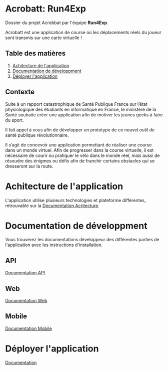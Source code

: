 # Acrobatt: Run4Exp

Dossier du projet Acrobbat par l'équipe **Run4Exp**.

Acrobatt est une application de course où les déplacements réels du joueur sont transmis sur une carte virtuelle !

## Table des matières

1. [Achitecture de l'application](#archi)
2. [Documentation de développment](#developer)
3. [Déployer l'application](#deploy)

## Contexte

Suite à un rapport catastrophique de Santé Publique France sur l’état physiologique des étudiants en informatique en France, le ministère de la Santé souhaite créer une application afin de motiver les jeunes geeks à faire du sport.

Il fait appel à vous afin de développer un prototype de ce nouvel outil de santé publique révolutionnaire.

Il s’agit de concevoir une application permettant de réaliser une course dans un monde virtuel. Afin de progresser dans la course virtuelle, il est nécessaire de courir ou pratiquer le vélo dans le monde réel, mais aussi de résoudre des énigmes ou défis afin de franchir certains obstacles qui se dresseront sur la route.

# Achitecture de l'application <a name="archi" ></a>

L'application utilise plusieurs technologies et plateforme différentes, retrouvable sur la [Documentation Acritecture](https://git.unistra.fr/acrobatt-equipe-6/acrobatt/-/blob/master/Documentation/architecture.md).

# Documentation de développment <a name="developer" ></a>

Vous trouverez les documentations développeur des différentes parties de l'application avec les instructions d'installation.

## API

[Documentation API](https://git.unistra.fr/acrobatt-equipe-6/acrobatt/-/blob/master/Documentation/api.md)

## Web

[Documentation Web](https://git.unistra.fr/acrobatt-equipe-6/acrobatt/-/blob/master/Documentation/web.md)

## Mobile

[Documentation Mobile](https://git.unistra.fr/acrobatt-equipe-6/acrobatt/-/blob/master/Documentation/mobile.md)

# Déployer l'application <a name="deploy" ></a>

[Documentation](https://git.unistra.fr/acrobatt-equipe-6/acrobatt/-/blob/master/Documentation/d%C3%A9ploiement.md)
